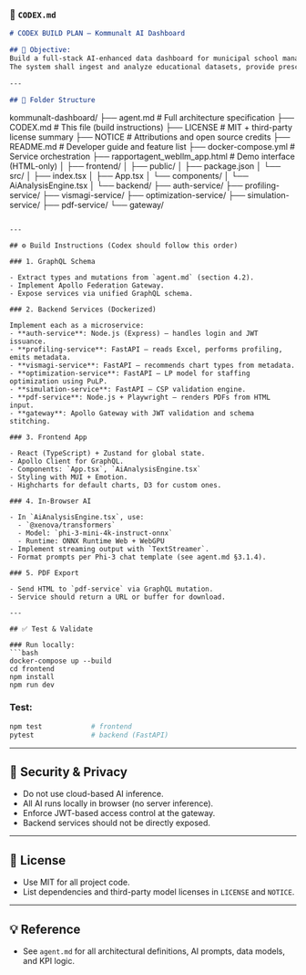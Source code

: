### 📄 `CODEX.md`

```markdown
# CODEX BUILD PLAN – Kommunalt AI Dashboard

## 🎯 Objective:
Build a full-stack AI-enhanced data dashboard for municipal school management.  
The system shall ingest and analyze educational datasets, provide prescriptive insights, and run locally with full data privacy.

---

## 📁 Folder Structure

```

kommunalt-dashboard/
├── agent.md                  # Full architecture specification
├── CODEX.md                 # This file (build instructions)
├── LICENSE                  # MIT + third-party license summary
├── NOTICE                   # Attributions and open source credits
├── README.md                # Developer guide and feature list
├── docker-compose.yml       # Service orchestration
├── rapportagent\_webllm\_app.html  # Demo interface (HTML-only)
│
├── frontend/
│   ├── public/
│   ├── package.json
│   └── src/
│       ├── index.tsx
│       ├── App.tsx
│       └── components/
│           └── AiAnalysisEngine.tsx
│
└── backend/
├── auth-service/
├── profiling-service/
├── vismagi-service/
├── optimization-service/
├── simulation-service/
├── pdf-service/
└── gateway/

````

---

## ⚙️ Build Instructions (Codex should follow this order)

### 1. GraphQL Schema

- Extract types and mutations from `agent.md` (section 4.2).
- Implement Apollo Federation Gateway.
- Expose services via unified GraphQL schema.

### 2. Backend Services (Dockerized)

Implement each as a microservice:
- **auth-service**: Node.js (Express) – handles login and JWT issuance.
- **profiling-service**: FastAPI – reads Excel, performs profiling, emits metadata.
- **vismagi-service**: FastAPI – recommends chart types from metadata.
- **optimization-service**: FastAPI – LP model for staffing optimization using PuLP.
- **simulation-service**: FastAPI – CSP validation engine.
- **pdf-service**: Node.js + Playwright – renders PDFs from HTML input.
- **gateway**: Apollo Gateway with JWT validation and schema stitching.

### 3. Frontend App

- React (TypeScript) + Zustand for global state.
- Apollo Client for GraphQL.
- Components: `App.tsx`, `AiAnalysisEngine.tsx`
- Styling with MUI + Emotion.
- Highcharts for default charts, D3 for custom ones.

### 4. In-Browser AI

- In `AiAnalysisEngine.tsx`, use:
  - `@xenova/transformers`
  - Model: `phi-3-mini-4k-instruct-onnx`
  - Runtime: ONNX Runtime Web + WebGPU
- Implement streaming output with `TextStreamer`.
- Format prompts per Phi-3 chat template (see agent.md §3.1.4).

### 5. PDF Export

- Send HTML to `pdf-service` via GraphQL mutation.
- Service should return a URL or buffer for download.

---

## ✅ Test & Validate

### Run locally:
```bash
docker-compose up --build
cd frontend
npm install
npm run dev
````

### Test:

```bash
npm test            # frontend
pytest              # backend (FastAPI)
```

---

## 🔐 Security & Privacy

* Do not use cloud-based AI inference.
* All AI runs locally in browser (no server inference).
* Enforce JWT-based access control at the gateway.
* Backend services should not be directly exposed.

---

## 📄 License

* Use MIT for all project code.
* List dependencies and third-party model licenses in `LICENSE` and `NOTICE`.

---

## 💡 Reference

* See `agent.md` for all architectural definitions, AI prompts, data models, and KPI logic.

